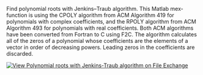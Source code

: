 Find polynomial roots with Jenkins–Traub algorithm. This Matlab mex-function is using the CPOLY algorithm from ACM Algorithm 419 for polynomials with complex coefficients, and the RPOLY algorithm from ACM Algorithm 493 for polynomials with real coefficients. Both ACM algorithms have been converted from Fortran to C using F2C. The algorithm calculates all of the zeros of a polynomial whose coefficients are the elements of a vector in order of decreasing powers. Leading zeros in the coefficients are discarded.

[![View Polynomial roots with Jenkins-Traub algorithm on File Exchange](https://www.mathworks.com/matlabcentral/images/matlab-file-exchange.svg)](https://www.mathworks.com/matlabcentral/fileexchange/50462-polynomial-roots-with-jenkins-traub-algorithm)

